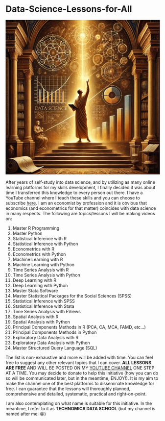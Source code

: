 # Data-Science-Lessons-for-All

![data science](https://github.com/elijah-appiah/Data-Science-Lessons-for-All/blob/main/data%20science%20painting.webp)

After years of self-study into data science, and by utilizing as many online learning platforms for my skills development, I finally decided it was about time I transferred this knowledge to every person out there. I have a YouTube channel where I teach these skills and you can choose to subscribe [here](https://www.youtube.com/c/ElijahAppiah). I am an economist by profession and it is obvious that economics (and econometrics for that matter) coincides with data science in many respects. The following are topics/lessons I will be making videos on:

1. Master R Programming
2. Master Python
3. Statistical Inference with R
4. Statistical Inference with Python
5. Econometrics with R
6. Econometrics with Python
7. Machine Learning with R
8. Machine Learning with Python
9. Time Series Analysis with R
10. Time Series Analysis with Python
11. Deep Learning with R
12. Deep Learning with Python
13. Master Stata Software
14. Master Statistical Packages for the Social Sciences (SPSS)
15. Statistical Inference with SPSS
16. Statistical Inference with Stata
17. Time Series Analysis with EViews
18. Spatial Analysis with R
19. Spatial Analysis with Python
20. Principal Components Methods in R (PCA, CA, MCA, FAMD, etc…)
21. Principal Components Methods in Python
22. Exploratory Data Analysis with R
23. Exploratory Data Analysis with Python
24. Master Structured Query Language (SQL)

The list is non-exhaustive and more will be added with time. You can feel free to suggest any other relevant topics that I can cover. **ALL LESSONS ARE FREE** AND WILL BE POSTED ON MY [YOUTUBE CHANNEL](https://www.youtube.com/c/ElijahAppiah) ONE STEP AT A TIME. You may decide to donate to help this initiative (how you can do so will be communicated later, but in the meantime, ENJOY!). It is my aim to make the channel one of the best platforms to disseminate knowledge for free. I can guarantee that the lessons will thoroughly planned, comprehensive and detailed, systematic, practical and right-on-point.

I am also contemplating on what name is suitable for this initiative. In the meantime, I refer to it as **TECHNOMICS DATA SCHOOL** (but my channel is named after me. 😜)
